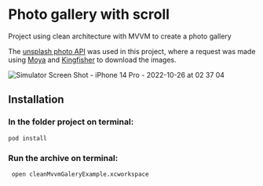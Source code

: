 # Photo gallery with scroll

Project using clean architecture with MVVM to create a photo gallery

The [unsplash photo API](https://unsplash.com/developers) was used in this project, where a request was made using [Moya](https://github.com/Moya/Moya) and [Kingfisher](https://github.com/onevcat/Kingfisher) to download the images.

![Simulator Screen Shot - iPhone 14 Pro - 2022-10-26 at 02 37 04](https://user-images.githubusercontent.com/62441006/197943642-9d1503da-7053-4c92-a233-aa80a298ca92.png)


## Installation

### In the folder project on terminal:

```
pod install 
```

### Run the archive on terminal:

```
 open cleanMvvmGaleryExample.xcworkspace
```
